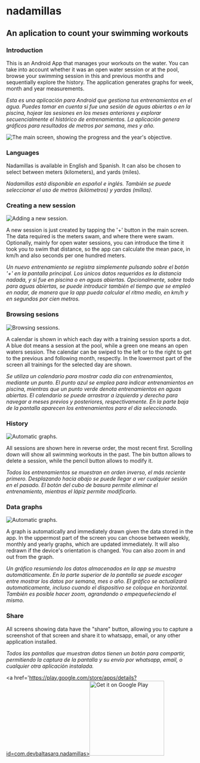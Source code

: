 # nadamillas

## An aplication to count your swimming workouts

### Introduction

This is an Android App that manages your workouts on the water. You can take into account whether it was an open water session or at the pool, browse your swimming session in this and previous months and sequentially explore the history. The application generates graphs for week, month and year measurements.

*Esta es una aplicación para Android que gestiona tus entrenamientos en el agua. Puedes tomar en cuenta si fue una sesión de aguas abiertas o en la piscina, hojear las sesiones en los meses anteriores y explorar secuencialmente el histórico de entrenamientos. La aplicación genera gráficos para resultados de metros por semana, mes y año.*

![The main screen, showing the progress and the year's objective.](res/scr-main.png)

### Languages

Nadamillas is available in English and Spanish. It can also be chosen to select between meters (kilometers), and yards (miles).

*Nadamillas está disponible en español e inglés. También se puede seleccionar el uso de metros (kilómetros) y yardas (millas).*

### Creating a new session

![Adding a new session.](res/scr-add.png)

A new session is just created by tapping the '+' button in the main screen. The data required is the meters swam, and where there were swam. Optionally, mainly for open water sessions, you can introduce the time it took you to swim that distance, so the app can calculate the mean pace, in km/h and also seconds per one hundred meters.

*Un nuevo entrenamiento se registra simplemente pulsando sobre el botón '+' en la pantalla principal. Los únicos datos requeridos es la distancia nadada, y si fue en piscina o en aguas abiertas. Opcionalmente, sobre todo para aguas abiertas, se puede introducir también el tiempo que se empleó en nadar, de manera que la app pueda calcular el ritmo medio, en km/h y en segundos por cien metros.*

### Browsing sesions

![Browsing sessions.](res/scr-browse.png)

A calendar is shown in which each day with a training session sports a dot. A blue dot means a session at the pool, while a green one means an open waters session. The calendar can be swiped to the left or to the right to get to the previous and following month, respectly. In the lowermost part of the screen all trainings for the selected day are shown.

*Se utiliza un calendario para mostrar cada día con entrenamientos, mediante un punto. El punto azul se emplea para indicar entrenamientos en piscina, mientras que un punto verde denota entrenamientos en aguas abiertas. El calendario se puede arrastrar a izquierda y derecha para navegar a meses previos y posteriores, respectivamente. En la parte baja de la pantalla aparecen los entrenamientos para el día seleccionado.*

### History

![Automatic graphs.](res/scr-history.png)

All sessions are shown here in reverse order, the most recent first. Scrolling down will show all swimming workouts in the past. The bin button allows to delete a session, while the pencil button allows to modify it.

*Todos los entrenamientos se muestran en orden inverso, el más reciente primero. Desplazando hacia abajo se puede llegar a ver cualquier sesión en el pasado. El botón del cubo de basura permite eliminar el entrenamiento, mientras el lápiz permite modificarlo.*


### Data graphs

![Automatic graphs.](res/scr-graph.png)

A graph is automatically and immediately drawn given the data stored in the app. In the uppermost part of the screen you can choose between weekly, monthly and yearly graphs, which are updated immediately. It will also redrawn if the device's orientation is changed. You can also zoom in and out from the graph.

*Un gráfico resumiendo los datos almacenados en la app se muestra automáticamente. En la parte superior de la pantalla se puede escoger entre mostrar los datos por semana, mes o año. El gráfico se actualizará automaticamente, incluso cuando el dispositivo se coloque en horizontal. También es posible hacer zoom, agrandando o empequeñeciendo el mismo.*

### Share

All screens showing data have the "share" button, allowing you to capture a screenshot of that screen and share it to whatsapp, email, or any other application installed.

*Todos las pantallas que muestran datos tienen un botón para compartir, permitiendo la captura de la pantalla y su envío por whatsapp, email, o cualquier otra aplicación instalada.*

<a href='https://play.google.com/store/apps/details?id=com.devbaltasarq.nadamillas><img alt='Get it on Google Play' width="200" src='https://play.google.com/intl/en_us/badges/images/generic/en_badge_web_generic.png'/></a>

